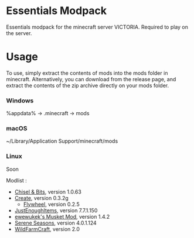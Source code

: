 # Essentials Modpack
Essentials modpack for the minecraft server VICTORIA. Required to play on the server.

# Usage
To use, simply extract the contents of mods into the mods folder in minecraft. Alternatively, you can download from the release page, and extract the contents of the zip archive directly on your mods folder.

### Windows
%appdata% -> .minecraft -> mods

### macOS
~/Library/Application Support/minecraft/mods

### Linux
Soon

Modlist :
- [Chisel & Bits](https://www.curseforge.com/minecraft/mc-mods/chisels-bits), version 1.0.63
- [Create](https://www.curseforge.com/minecraft/mc-mods/create), version 0.3.2g
     - [Flywheel](https://www.curseforge.com/minecraft/mc-mods/flywheel), version 0.2.5
- [JustEnoughItems](https://www.curseforge.com/minecraft/mc-mods/jei), version 7.7.1.150
- [ewewukek's Musket Mod](https://www.curseforge.com/minecraft/mc-mods/ewewukeks-musket-mod), version 1.4.2
- [Serene Seasons](https://www.curseforge.com/minecraft/mc-mods/serene-seasons), version 4.0.1.124
- [WildFarmCraft](https://www.curseforge.com/minecraft/mc-mods/wildfarmcraft), version 2.0